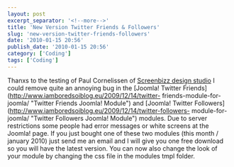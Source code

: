 ```yaml
---
layout: post
excerpt_separator: '<!--more-->'
title: 'New Version Twitter Friends & Followers'
slug: 'new-version-twitter-friends-followers'
date: '2010-01-15 20:56'
publish_date: '2010-01-15 20:56'
category: ['Coding']
tags: ['Coding']
---
```

Thanxs to the testing of Paul Cornelissen of [Screenbizz design
studio](http://www.screenbizz.nl/) I could remove quite an annoying bug in the
[Joomla! Twitter Friends](http://www.iamboredsoiblog.eu/2009/12/14/twitter-
friends-module-for-joomla/ "Twitter Friends Joomla! Module") and [Joomla!
Twitter Followers](http://www.iamboredsoiblog.eu/2009/12/14/twitter-followers-
module-for-joomla/ "Twitter Followers Joomla! Module") modules. Due to server
restrictions some people had error messages or white screens at the Joomla!
page. If you just bought one of these two modules (this month / january 2010)
just send me an email and I will give you one free download so you will have
the latest version. You can now also change the look of your module by
changing the css file in the modules tmpl folder.

